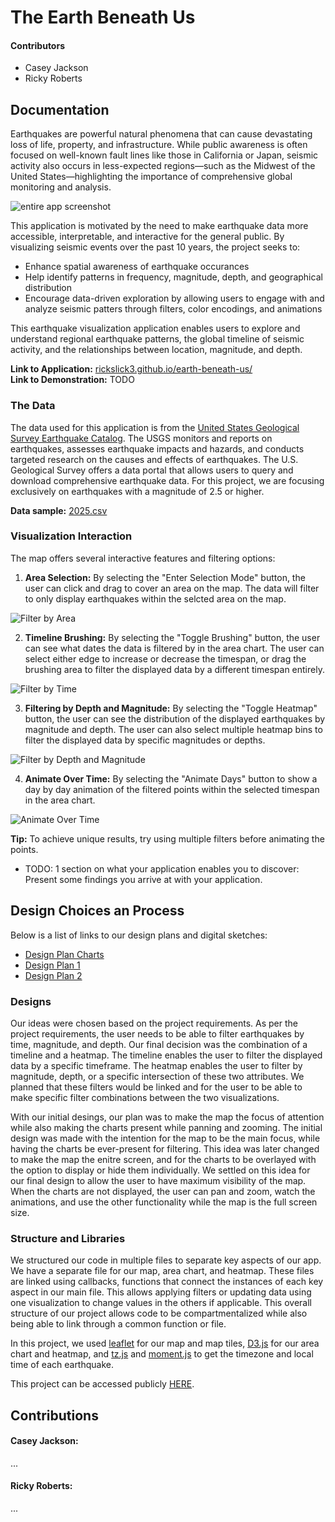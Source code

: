 # The Earth Beneath Us

#### Contributors

- Casey Jackson
- Ricky Roberts

## Documentation

Earthquakes are powerful natural phenomena that can cause devastating loss of life, property, and infrastructure. While public awareness is often focused on well-known fault lines like those in California or Japan, seismic activity also occurs in less-expected regions—such as the Midwest of the United States—highlighting the importance of comprehensive global monitoring and analysis.

![entire app screenshot](/documentation-files/entire-app.png)

This application is motivated by the need to make earthquake data more accessible, interpretable, and interactive for the general public. By visualizing seismic events over the past 10 years, the project seeks to: 

- Enhance spatial awareness of earthquake occurances
- Help identify patterns in frequency, magnitude, depth, and geographical distribution
- Encourage data-driven exploration by allowing users to engage with and analyze seismic patters through filters, color encodings, and animations

This earthquake visualization application enables users to explore and understand regional earthquake patterns, the global timeline of seismic activity, and the relationships between location, magnitude, and depth. 

**Link to Application:** [rickslick3.github.io/earth-beneath-us/](https://rickslick3.github.io/earth-beneath-us/) <br/>
**Link to Demonstration:** TODO

### The Data

The data used for this application is from the [United States Geological Survey Earthquake Catalog](https://earthquake.usgs.gov/earthquakes/search/). The USGS monitors and reports on earthquakes, assesses earthquake impacts and hazards, and conducts targeted research on the causes and effects of earthquakes. The U.S. Geological Survey offers a data portal that allows users to query and download comprehensive earthquake data. For this project, we are focusing exclusively on earthquakes with a magnitude of 2.5 or higher.

**Data sample:** [2025.csv](/data/2025.csv)

### Visualization Interaction

The map offers several interactive features and filtering options:

1. **Area Selection:** By selecting the "Enter Selection Mode" button, the user can click and drag to cover an area on the map. The data will filter to only display earthquakes within the selcted area on the map. 

![Filter by Area](/documentation-files/area-selection.png)

2. **Timeline Brushing:** By selecting the "Toggle Brushing" button, the user can see what dates the data is filtered by in the area chart. The user can select either edge to increase or decrease the timespan, or drag the brushing area to filter the displayed data by a different timespan entirely. 

![Filter by Time](/documentation-files/timeline-brushing.png)

3. **Filtering by Depth and Magnitude:** By selecting the "Toggle Heatmap" button, the user can see the distribution of the displayed earthquakes by magnitude and depth. The user can also select multiple heatmap bins to filter the displayed data by specific magnitudes or depths. 

![Filter by Depth and Magnitude](/documentation-files/heatmap-filter.png)

4. **Animate Over Time:** By selecting the "Animate Days" button to show a day by day animation of the filtered points within the selected timespan in the area chart. 

![Animate Over Time](/documentation-files/animation.png)

**Tip:** To achieve unique results, try using multiple filters before animating the points. 

- TODO: 1 section on what your application enables you to discover: Present some findings you arrive at with your application. 

## Design Choices an Process

Below is a list of links to our design plans and digital sketches:

- [Design Plan Charts](/documentation-files/design-plan-charts.pdf)
- [Design Plan 1](/documentation-files/design-plan-1.pdf)
- [Design Plan 2](/documentation-files/design-plan-2.pdf)

### Designs

Our ideas were chosen based on the project requirements. As per the project requirements, the user needs to be able to filter earthquakes by time, magnitude, and depth. Our final decision was the combination of a timeline and a heatmap. The timeline enables the user to filter the displayed data by a specific timeframe. The heatmap enables the user to filter by magnitude, depth, or a specific intersection of these two attributes. We planned that these filters would be linked and for the user to be able to make specific filter combinations between the two visualizations. 

With our initial desings, our plan was to make the map the focus of attention while also making the charts present while panning and zooming. The initial design was made with the intention for the map to be the main focus, while having the charts be ever-present for filtering. This idea was later changed to make the map the enitre screen, and for the charts to be overlayed with the option to display or hide them individually. We settled on this idea for our final design to allow the user to have maximum visibility of the map. When the charts are not displayed, the user can pan and zoom, watch the animations, and use the other functionality while the map is the full screen size.

### Structure and Libraries

We structured our code in multiple files to separate key aspects of our app. We have a separate file for our map, area chart, and heatmap. These files are linked using callbacks, functions that connect the instances of each key aspect in our main file. This allows applying filters or updating data using one visualization to change values in the others if applicable. This overall structure of our project allows code to be compartmentalized while also being able to link through a common function or file. 

In this project, we used [leaflet](https://leafletjs.com/) for our map and map tiles, [D3.js](https://d3js.org/) for our area chart and heatmap, and [tz.js](https://github.com/photostructure/tz-lookup) and [moment.js](https://momentjs.com/timezone/) to get the timezone and local time of each earthquake. 

This project can be accessed publicly [HERE](https://rickslick3.github.io/earth-beneath-us/).

## Contributions

#### Casey Jackson:

...

#### Ricky Roberts:

...